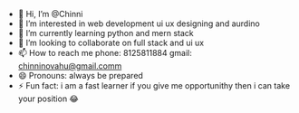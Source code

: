 - 👋 Hi, I’m @Chinni
- 👀 I’m interested in web development ui ux designing and aurdino
- 🌱 I’m currently learning python and mern stack
- 💞️ I’m looking to collaborate on full stack and ui ux 
- 📫 How to reach me
    phone: 8125811884
    gmail: chinninovahu@gmail.comm
- 😄 Pronouns: always be prepared
- ⚡ Fun fact: i am a fast learner if you give me opportunithy then i can take your position 😂

<!---
Chinn8/Chinn8 is a ✨ special ✨ repository because its `README.md` (this file) appears on your GitHub profile.
You can click the Preview link to take a look at your changes.
--->
